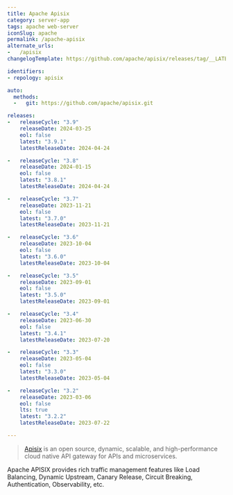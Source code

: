 ```yaml
---
title: Apache Apisix
category: server-app
tags: apache web-server
iconSlug: apache
permalink: /apache-apisix
alternate_urls:
-   /apisix
changelogTemplate: https://github.com/apache/apisix/releases/tag/__LATEST__

identifiers:
- repology: apisix

auto:
  methods:
  -   git: https://github.com/apache/apisix.git

releases:
-   releaseCycle: "3.9"
    releaseDate: 2024-03-25
    eol: false
    latest: "3.9.1"
    latestReleaseDate: 2024-04-24

-   releaseCycle: "3.8"
    releaseDate: 2024-01-15
    eol: false
    latest: "3.8.1"
    latestReleaseDate: 2024-04-24

-   releaseCycle: "3.7"
    releaseDate: 2023-11-21
    eol: false
    latest: "3.7.0"
    latestReleaseDate: 2023-11-21

-   releaseCycle: "3.6"
    releaseDate: 2023-10-04
    eol: false
    latest: "3.6.0"
    latestReleaseDate: 2023-10-04

-   releaseCycle: "3.5"
    releaseDate: 2023-09-01
    eol: false
    latest: "3.5.0"
    latestReleaseDate: 2023-09-01

-   releaseCycle: "3.4"
    releaseDate: 2023-06-30
    eol: false
    latest: "3.4.1"
    latestReleaseDate: 2023-07-20

-   releaseCycle: "3.3"
    releaseDate: 2023-05-04
    eol: false
    latest: "3.3.0"
    latestReleaseDate: 2023-05-04

-   releaseCycle: "3.2"
    releaseDate: 2023-03-06
    eol: false
    lts: true
    latest: "3.2.2"
    latestReleaseDate: 2023-07-22

---
```


> [Apisix](https://apisix.apache.org/) is an open source, dynamic, scalable, and high-performance cloud native API
> gateway for APIs and microservices.

Apache APISIX provides rich traffic management features like Load Balancing, Dynamic Upstream, Canary Release, Circuit Breaking, Authentication, Observability, etc.
